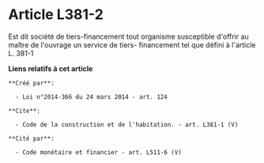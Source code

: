 # Article L381-2

Est dit société de tiers-financement tout organisme susceptible d'offrir au maître de l'ouvrage un service de tiers-
financement tel que défini à l'article L. 381-1

**Liens relatifs à cet article**

	**Créé par**:

	  - Loi n°2014-366 du 24 mars 2014 - art. 124

	**Cite**:

	  - Code de la construction et de l'habitation. - art. L381-1 (V)

	**Cité par**:

	  - Code monétaire et financier - art. L511-6 (V)
